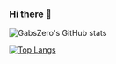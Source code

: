 ### Hi there 👋

![GabsZero's GitHub stats](https://github-readme-stats.vercel.app/api?username=gabszero&show_icons=true&theme=radical)

[![Top Langs](https://github-readme-stats.vercel.app/api/top-langs/?username=gabszero&show_icons=true&theme=radical)](https://github.com/gabszero/github-readme-stats)



<!--
**GabsZero/gabszero** is a ✨ _special_ ✨ repository because its `README.md` (this file) appears on your GitHub profile.

Here are some ideas to get you started:

- 🔭 I’m currently working on ...
- 🌱 I’m currently learning ...
- 👯 I’m looking to collaborate on ...
- 🤔 I’m looking for help with ...
- 💬 Ask me about ...
- 📫 How to reach me: ...
- 😄 Pronouns: ...
- ⚡ Fun fact: ...
-->
